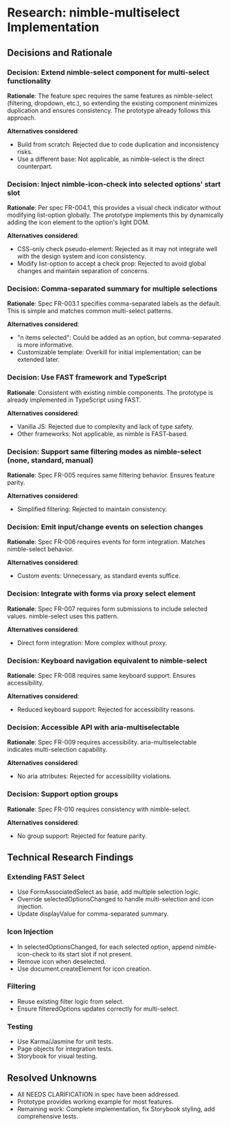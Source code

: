 # Research: nimble-multiselect Implementation

## Decisions and Rationale

### Decision: Extend nimble-select component for multi-select functionality
**Rationale**: The feature spec requires the same features as nimble-select (filtering, dropdown, etc.), so extending the existing component minimizes duplication and ensures consistency. The prototype already follows this approach.

**Alternatives considered**:
- Build from scratch: Rejected due to code duplication and inconsistency risks.
- Use a different base: Not applicable, as nimble-select is the direct counterpart.

### Decision: Inject nimble-icon-check into selected options' start slot
**Rationale**: Per spec FR-004.1, this provides a visual check indicator without modifying list-option globally. The prototype implements this by dynamically adding the icon element to the option's light DOM.

**Alternatives considered**:
- CSS-only check pseudo-element: Rejected as it may not integrate well with the design system and icon consistency.
- Modify list-option to accept a check prop: Rejected to avoid global changes and maintain separation of concerns.

### Decision: Comma-separated summary for multiple selections
**Rationale**: Spec FR-003.1 specifies comma-separated labels as the default. This is simple and matches common multi-select patterns.

**Alternatives considered**:
- "n items selected": Could be added as an option, but comma-separated is more informative.
- Customizable template: Overkill for initial implementation; can be extended later.

### Decision: Use FAST framework and TypeScript
**Rationale**: Consistent with existing nimble components. The prototype is already implemented in TypeScript using FAST.

**Alternatives considered**:
- Vanilla JS: Rejected due to complexity and lack of type safety.
- Other frameworks: Not applicable, as nimble is FAST-based.

### Decision: Support same filtering modes as nimble-select (none, standard, manual)
**Rationale**: Spec FR-005 requires same filtering behavior. Ensures feature parity.

**Alternatives considered**:
- Simplified filtering: Rejected to maintain consistency.

### Decision: Emit input/change events on selection changes
**Rationale**: Spec FR-006 requires events for form integration. Matches nimble-select behavior.

**Alternatives considered**:
- Custom events: Unnecessary, as standard events suffice.

### Decision: Integrate with forms via proxy select element
**Rationale**: Spec FR-007 requires form submissions to include selected values. nimble-select uses this pattern.

**Alternatives considered**:
- Direct form integration: More complex without proxy.

### Decision: Keyboard navigation equivalent to nimble-select
**Rationale**: Spec FR-008 requires same keyboard support. Ensures accessibility.

**Alternatives considered**:
- Reduced keyboard support: Rejected for accessibility reasons.

### Decision: Accessible API with aria-multiselectable
**Rationale**: Spec FR-009 requires accessibility. aria-multiselectable indicates multi-selection capability.

**Alternatives considered**:
- No aria attributes: Rejected for accessibility violations.

### Decision: Support option groups
**Rationale**: Spec FR-010 requires consistency with nimble-select.

**Alternatives considered**:
- No group support: Rejected for feature parity.

## Technical Research Findings

### Extending FAST Select
- Use FormAssociatedSelect as base, add multiple selection logic.
- Override selectedOptionsChanged to handle multi-selection and icon injection.
- Update displayValue for comma-separated summary.

### Icon Injection
- In selectedOptionsChanged, for each selected option, append nimble-icon-check to its start slot if not present.
- Remove icon when deselected.
- Use document.createElement for icon creation.

### Filtering
- Reuse existing filter logic from select.
- Ensure filteredOptions updates correctly for multi-select.

### Testing
- Use Karma/Jasmine for unit tests.
- Page objects for integration tests.
- Storybook for visual testing.

## Resolved Unknowns
- All NEEDS CLARIFICATION in spec have been addressed.
- Prototype provides working example for most features.
- Remaining work: Complete implementation, fix Storybook styling, add comprehensive tests.
